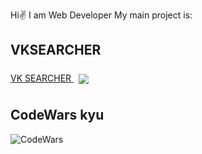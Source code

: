 Hi✌
I am Web Developer
My main project is:
## VKSEARCHER
<a href="https://vksearcher.ru/">VK SEARCHER
</a>
<img align="center" style="margin:0.5rem" src="[https://vksearcher.ru/](https://vksearcher.ru/dark_nav_vkicon.png)" />

## CodeWars kyu
![CodeWars](https://user-images.githubusercontent.com/36971976/191863964-e7031d40-1c3d-41ec-98fd-6e14cd8a33a1.png)

